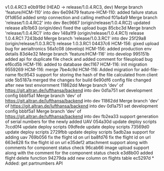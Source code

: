 v1.0.4.RC3
e0b919d (HEAD -> release/1.0.4.RC3, dev) Merge branch 'feature/HCM-110' into dev
6e09479 feature-HCM-110: added failure status
0f1d65d added smtp connection and calling method
f01a4a9 Merge branch 'release/1.0.4.RC2' into dev
8ec9667 (origin/release/1.0.4.RC2) updated release
a1b1b63 (origin/dev) fixed the upload bugs
85cbc3d Merge branch 'release/1.0.4.RC1' into dev
148a1f9 (origin/release/1.0.4.RC1) release 1.0.4.RC1
7243bdd Merge branch 'release/1.0.3.RC1' into dev
25f29a8 (origin/release/1.0.3.RC1) release 1.0.3.RC1
04437c6 HCM-156: gixed upload bug for aerialtronics
56a1c08 (develop) HCM-156: added production env details
83d4e32 Merge branch 'feature/HCM-116' into develop
995151b added api for duplicate file check and added comment for fileupload bug
ef6cd5b HCM-116: added to database
dec1167 HCM-116: init migration
9559269 HCM-116: merge
7be4c9d HCM-116: Added migration for add-file-name
fbc9543 support for storing the hash of the file calculated from client side
5b5187a merged the changes for build
6e90df6 config file changed after new test enviornment
11862dd Merge branch 'dev' of https://git.altran.de/lufthansa/backend into dev
0d1a751 set development config
bbbf5a1 Merge branch 'dev' of https://git.altran.de/lufthansa/backend into dev
11862dd Merge branch 'dev' of https://git.altran.de/lufthansa/backend into dev
0d1a751 set development config
bbbf5a1 Merge branch 'dev' of https://git.altran.de/lufthansa/backend into dev
fb2ea33 support generation of serial numbers for the newly added UAV
054a30d update deploy scripts
7ccd0f4 update deploy scripts
09dfede update deploy scripts
73569d0 update deploy scripts
2729fbb update deploy scripts
5adb2aa support for adding uav
769b056 fix the flight id on url
ba8fd76 fix the flight id on url
663e828 fix the flight id on url
e35def2 attachment support along with comments for component status check
96cab66 image upload support along with the comment for the component status check
e3d8b00 added flight delete function
94279da add new column on flights table
ec5297d * Added: get partnumbers API
